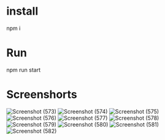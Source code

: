 # install
npm i

# Run 
npm run start

# Screenshorts

![Screenshot (573)](https://user-images.githubusercontent.com/93989396/221401329-b5b176c2-8ac5-4132-9e48-8f699f30586e.png)
![Screenshot (574)](https://user-images.githubusercontent.com/93989396/221401331-89927cce-c7c0-4229-88ec-2126d9cec331.png)
![Screenshot (575)](https://user-images.githubusercontent.com/93989396/221401334-da830ce0-39c7-4c2b-aaa6-6745422b5fa6.png)
![Screenshot (576)](https://user-images.githubusercontent.com/93989396/221401339-2df56535-7964-43b3-9ae8-6d4be7061d2a.png)
![Screenshot (577)](https://user-images.githubusercontent.com/93989396/221401346-f0e16fc8-d58b-4fba-87f7-6c28e9d460b7.png)
![Screenshot (578)](https://user-images.githubusercontent.com/93989396/221401350-e83ae8ce-bdb2-483e-b3af-68409830bdbc.png)
![Screenshot (579)](https://user-images.githubusercontent.com/93989396/221401353-9c1b97c8-3e09-4c45-96c6-3d5b96607876.png)
![Screenshot (580)](https://user-images.githubusercontent.com/93989396/221401356-a2a68da1-c039-410a-b6ed-684941159706.png)
![Screenshot (581)](https://user-images.githubusercontent.com/93989396/221401357-b5ed48dc-e370-472d-aaeb-6673c9d16a35.png)
![Screenshot (582)](https://user-images.githubusercontent.com/93989396/221401358-0617ab0d-9748-431c-a1f1-6609ba63ae88.png)
